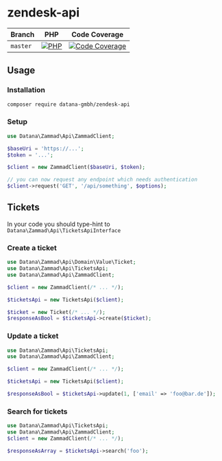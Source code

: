 # zendesk-api

| Branch    | PHP                                         | Code Coverage                                        |
|-----------|---------------------------------------------|------------------------------------------------------|
| `master`  | [![PHP][build-status-master-php]][actions]  | [![Code Coverage][coverage-status-master]][codecov]  |

## Usage

### Installation

```bash
composer require datana-gmbh/zendesk-api
```

### Setup

```php
use Datana\Zammad\Api\ZammadClient;

$baseUri = 'https://...';
$token = '...';

$client = new ZammadClient($baseUri, $token);

// you can now request any endpoint which needs authentication
$client->request('GET', '/api/something', $options);
```

## Tickets

In your code you should type-hint to `Datana\Zammad\Api\TicketsApiInterface`

### Create a ticket

```php
use Datana\Zammad\Api\Domain\Value\Ticket;
use Datana\Zammad\Api\TicketsApi;
use Datana\Zammad\Api\ZammadClient;

$client = new ZammadClient(/* ... */);

$ticketsApi = new TicketsApi($client);

$ticket = new Ticket(/* ... */);
$responseAsBool = $ticketsApi->create($ticket);
```

### Update a ticket

```php
use Datana\Zammad\Api\TicketsApi;
use Datana\Zammad\Api\ZammadClient;

$client = new ZammadClient(/* ... */);

$ticketsApi = new TicketsApi($client);

$responseAsBool = $ticketsApi->update(1, ['email' => 'foo@bar.de']);
```

### Search for tickets

```php
use Datana\Zammad\Api\TicketsApi;
use Datana\Zammad\Api\ZammadClient;
$client = new ZammadClient(/* ... */);

$responseAsArray = $ticketsApi->search('foo');
```

[build-status-master-php]: https://github.com/datana-gmbh/zammad-api/workflows/PHP/badge.svg?branch=master
[coverage-status-master]: https://codecov.io/gh/datana-gmbh/zammad-api/branch/master/graph/badge.svg

[actions]: https://github.com/datana-gmbh/zammad-api/actions
[codecov]: https://codecov.io/gh/datana-gmbh/zammad-api
